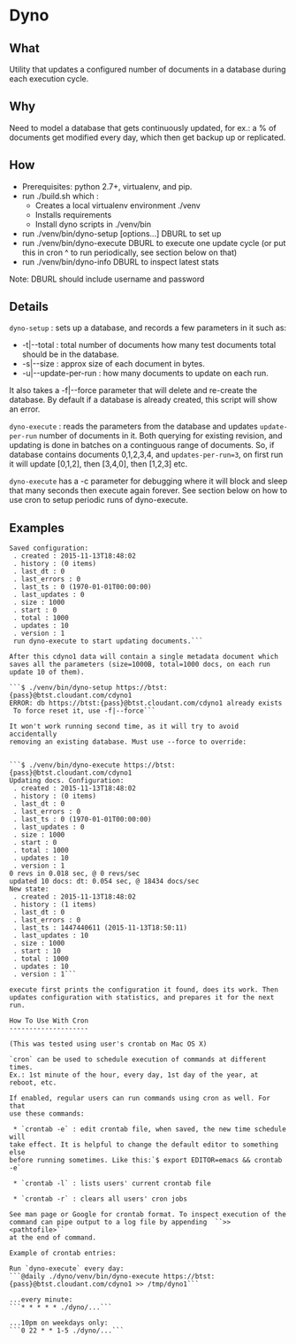 Dyno
=====


What
----

Utility that updates a configured number of documents in a database
during each execution cycle.


Why
---

Need to model a database that gets continuously updated,
for ex.: a % of documents get modified every day, which then get
backup up or replicated.


How
---

 * Prerequisites: python 2.7+, virtualenv, and pip.
 * run ./build.sh which :
   - Creates a local virtualenv environment ./venv
   - Installs requirements
   - Install dyno scripts in ./venv/bin
 * run ./venv/bin/dyno-setup [options...] DBURL to set up
 * run ./venv/bin/dyno-execute DBURL to execute one update cycle
   (or put this in cron ^ to run periodically, see section below on that)
 * run ./venv/bin/dyno-info DBURL to inspect latest stats

Note: DBURL should include username and password


Details
-------

`dyno-setup` : sets up a database, and records a few
  parameters in it such as:
  * -t|--total : total number of documents how many test
        documents total should be in the database.
  * -s|--size : approx size of each document in bytes.
  * -u|--update-per-run : how many documents to update on each run.

It also takes a -f|--force parameter that will delete and
re-create the database. By default if a database is already created,
this script will show an error.

`dyno-execute` : reads the parameters from the database and
updates `update-per-run` number of documents in it. Both querying
for existing revision, and updating is done in batches on a
continguous range of documents. So, if database contains
documents 0,1,2,3,4, and `updates-per-run=3`, on first run
it will update [0,1,2], then [3,4,0], then [1,2,3] etc.

`dyno-execute` has a -c <seconds> parameter for debugging
where it will block and sleep that many seconds then execute
again forever. See section below on how to use cron to
setup periodic runs of dyno-execute.


Examples
--------

```$ ./venv/bin/dyno-setup https://btst:{pass}@btst.cloudant.com/cdyno1
Saved configuration:
 . created : 2015-11-13T18:48:02
 . history : (0 items)
 . last_dt : 0
 . last_errors : 0
 . last_ts : 0 (1970-01-01T00:00:00)
 . last_updates : 0
 . size : 1000
 . start : 0
 . total : 1000
 . updates : 10
 . version : 1
 run dyno-execute to start updating documents.```

After this cdyno1 data will contain a single metadata document which
saves all the parameters (size=1000B, total=1000 docs, on each run
update 10 of them).

```$ ./venv/bin/dyno-setup https://btst:{pass}@btst.cloudant.com/cdyno1
ERROR: db https://btst:{pass}@btst.cloudant.com/cdyno1 already exists
 To force reset it, use -f|--force```

It won't work running second time, as it will try to avoid accidentally
removing an existing database. Must use --force to override:


```$ ./venv/bin/dyno-execute https://btst:{pass}@btst.cloudant.com/cdyno1
Updating docs. Configuration:
 . created : 2015-11-13T18:48:02
 . history : (0 items)
 . last_dt : 0
 . last_errors : 0
 . last_ts : 0 (1970-01-01T00:00:00)
 . last_updates : 0
 . size : 1000
 . start : 0
 . total : 1000
 . updates : 10
 . version : 1
0 revs in 0.018 sec, @ 0 revs/sec
updated 10 docs: dt: 0.054 sec, @ 18434 docs/sec
New state:
 . created : 2015-11-13T18:48:02
 . history : (1 items)
 . last_dt : 0
 . last_errors : 0
 . last_ts : 1447440611 (2015-11-13T18:50:11)
 . last_updates : 10
 . size : 1000
 . start : 10
 . total : 1000
 . updates : 10
 . version : 1```

execute first prints the configuration it found, does its work. Then
updates configuration with statistics, and prepares it for the next run.

How To Use With Cron
--------------------

(This was tested using user's crontab on Mac OS X)

`cron` can be used to schedule execution of commands at different times.
Ex.: 1st minute of the hour, every day, 1st day of the year, at reboot, etc.

If enabled, regular users can run commands using cron as well. For that
use these commands:

 * `crontab -e` : edit crontab file, when saved, the new time schedule will
take effect. It is helpful to change the default editor to something else
before running sometimes. Like this:`$ export EDITOR=emacs && crontab -e`

 * `crontab -l` : lists users' current crontab file

 * `crontab -r` : clears all users' cron jobs

See man page or Google for crontab format. To inspect execution of the
command can pipe output to a log file by appending  ``>> <pathtofile>``
at the end of command.

Example of crontab entries:

Run `dyno-execute` every day:
```@daily ./dyno/venv/bin/dyno-execute https://btst:{pass}@btst.cloudant.com/cdyno1 >> /tmp/dyno1```

...every minute:
```* * * * * ./dyno/...```

...10pm on weekdays only:
```0 22 * * 1-5 ./dyno/...```
